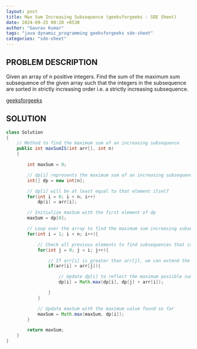 ```yaml
---
layout: post
title: Max Sum Increasing Subsequence (geeksforgeeks - SDE Sheet)
date: 2024-09-25 00:20 +0530
author: "Gaurav Kumar"
tags: "java dynamic_programming geeksforgeeks sde-sheet"
categories: "sde-sheet"
---
```


## PROBLEM DESCRIPTION

Given an array of n positive integers. Find the sum of the maximum sum subsequence of the given array such that the integers in the subsequence are sorted in strictly increasing order i.e. a strictly increasing subsequence.

[geeksforgeeks](https://www.geeksforgeeks.org/problems/maximum-sum-increasing-subsequence4749/1?page=9)

## SOLUTION

```java
class Solution
{
    // Method to find the maximum sum of an increasing subsequence
    public int maxSumIS(int arr[], int n)
    {

        int maxSum = 0;

        // dp[i] represents the maximum sum of an increasing subsequence ending with arr[i]
        int[] dp = new int[n];

        // dp[i] will be at least equal to that element itself
        for(int i = 0; i < n; i++)
            dp[i] = arr[i];

        // Initialize maxSum with the first element of dp
        maxSum = dp[0];

        // Loop over the array to find the maximum sum increasing subsequence
        for(int i = 1; i < n; i++){

            // Check all previous elements to find subsequences that can be extended by arr[i]
            for(int j = 0; j < i; j++){

                // If arr[i] is greater than arr[j], we can extend the subsequence ending at j
                if(arr[i] > arr[j]){

                    // Update dp[i] to reflect the maximum possible sum ending at arr[i]
                    dp[i] = Math.max(dp[i], dp[j] + arr[i]);

                }
            }

            // Update maxSum with the maximum value found so far
            maxSum = Math.max(maxSum, dp[i]);
        }

        return maxSum;
    }
}
```
